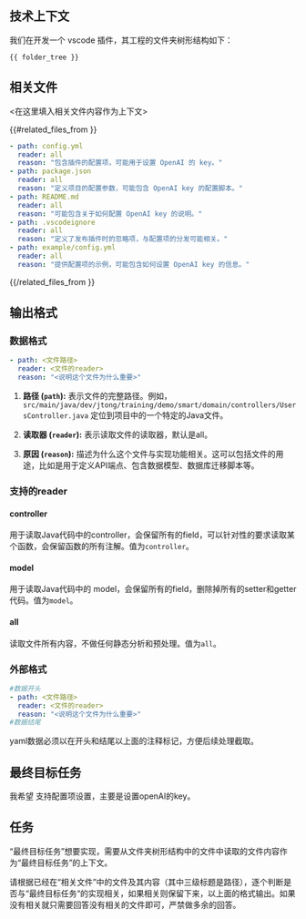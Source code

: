 ## 技术上下文

我们在开发一个 vscode 插件，其工程的文件夹树形结构如下：

```
{{ folder_tree }}
```

## 相关文件

<在这里填入相关文件内容作为上下文>

{{#related_files_from }}
```yaml
- path: config.yml
  reader: all
  reason: "包含插件的配置项，可能用于设置 OpenAI 的 key。"
- path: package.json
  reader: all
  reason: "定义项目的配置参数，可能包含 OpenAI key 的配置脚本。"
- path: README.md
  reader: all
  reason: "可能包含关于如何配置 OpenAI key 的说明。"
- path: .vscodeignore
  reader: all
  reason: "定义了发布插件时的忽略项，与配置项的分发可能相关。"
- path: example/config.yml
  reader: all
  reason: "提供配置项的示例，可能包含如何设置 OpenAI key 的信息。"
```
{{/related_files_from }}

## 输出格式

### 数据格式
```yaml
- path: <文件路径>
  reader: <文件的reader>
  reason: "<说明这个文件为什么重要>"
```

1. **路径 (`path`):** 表示文件的完整路径。例如，`src/main/java/dev/jtong/training/demo/smart/domain/controllers/UsersController.java` 定位到项目中的一个特定的Java文件。
2. **读取器 (`reader`):** 表示读取文件的读取器，默认是all。
   
3. **原因 (`reason`):** 描述为什么这个文件与实现功能相关。这可以包括文件的用途，比如是用于定义API端点、包含数据模型、数据库迁移脚本等。

### 支持的reader
#### controller
用于读取Java代码中的controller，会保留所有的field，可以针对性的要求读取某个函数，会保留函数的所有注解。值为`controller`。

#### model
用于读取Java代码中的 model，会保留所有的field，删除掉所有的setter和getter代码。值为`model`。

#### all
读取文件所有内容，不做任何静态分析和预处理。值为`all`。

### 外部格式

```yaml
#数据开头
- path: <文件路径>
  reader: <文件的reader>
  reason: "<说明这个文件为什么重要>"
#数据结尾
```

yaml数据必须以在开头和结尾以上面的注释标记，方便后续处理截取。

## 最终目标任务

我希望 支持配置项设置，主要是设置openAI的key。

## 任务

“最终目标任务”想要实现，需要从文件夹树形结构中的文件中读取的文件内容作为“最终目标任务”的上下文。

请根据已经在“相关文件”中的文件及其内容（其中三级标题是路径），逐个判断是否与“最终目标任务“的实现相关，如果相关则保留下来，以上面的格式输出。如果没有相关就只需要回答没有相关的文件即可，严禁做多余的回答。